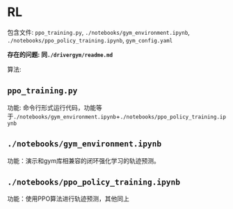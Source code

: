 # RL

包含文件: `ppo_training.py`, `./notebooks/gym_environment.ipynb`, `./notebooks/ppo_policy_training.ipynb`, `gym_config.yaml`

**存在的问题: 同`./drivergym/readme.md`**

算法: 

## `ppo_training.py`

功能: 命令行形式运行代码，功能等于`./notebooks/gym_environment.ipynb`+`./notebooks/ppo_policy_training.ipynb`

## `./notebooks/gym_environment.ipynb`

功能：演示和gym库相兼容的闭环强化学习的轨迹预测。

## `./notebooks/ppo_policy_training.ipynb`

功能：使用PPO算法进行轨迹预测，其他同上